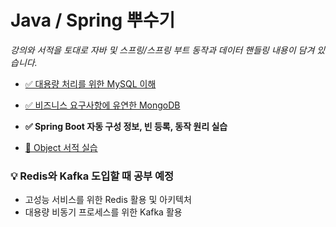 # Java / Spring 뿌수기

_강의와 서적을 토대로 자바 및 스프링/스프링 부트 동작과 데이터 핸들링 내용이 담겨 있습니다._

- [✅ 대용량 처리를 위한 MySQL 이해](/fastcampus-mysql-master/README.md)

- [✅ 비즈니스 요구사항에 유연한 MongoDB](/mongodb.md)

- **✅ Spring Boot 자동 구성 정보, 빈 등록, 동작 원리 실습**

- [🏃 Object 서적 실습](/object-book-example/src)

### 💡 Redis와 Kafka 도입할 때 공부 예정

- 고성능 서비스를 위한 Redis 활용 및 아키텍처
- 대용량 비동기 프로세스를 위한 Kafka 활용
